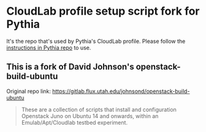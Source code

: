 # CloudLab profile setup script fork for Pythia

It's the repo that's used by Pythia's CloudLab profile.
Please follow the [instructions in Pythia repo](https://github.com/docc-lab/pythia) to use.

## This is a fork of David Johnson's openstack-build-ubuntu

Original repo link: https://gitlab.flux.utah.edu/johnsond/openstack-build-ubuntu
> These are a collection of scripts that install and configuration Openstack Juno on Ubuntu 14 and onwards, within an Emulab/Apt/Cloudlab testbed experiment.

